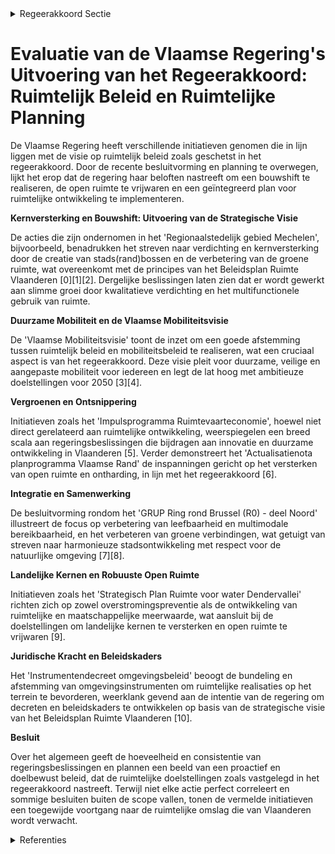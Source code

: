 

<details>
        <summary>Regeerakkoord Sectie </summary>
        <p>2.2.1 Visie ruimtelijk beleid De Vlaamse regering zal werk maken van een ruimtelijke omslag en onderschrijft de principes en doelstellingen van de strategische visie van het Beleidsplan Ruimte Vlaanderen. Door het ruimtegebruik in het verleden en de demografische groei staat de open ruimte in Vlaanderen onder druk. Anderzijds is onze ruimte ook divers en biedt dit opportuniteiten. We vrij-waren maximaal de open ruimte. We maken werk van een bouwshift, (geen “betonstop”), waarbij we in elke gemeente kansen creëren op goed gelegen plaatsen waar het aangenaam wonen en werken is. We realiseren slimme groei voor wonen, leven en werken door kwalitatieve verdichtingen van het bestaand ruimtebeslag. Kernversterking realiseren we op locaties volgens de strategische visie van het Beleidsplan Ruimte Vlaanderen. Bij elke ontwikkeling of groei zijn er garanties voor een gezonde en aantrekkelijke woon- en werkomge-ving. Een goede afstemming tussen het ruimtelijke beleid en het mobiliteitsbeleid is cruciaal. Onder meer de vervoerregio’s worden hierbij betrokken. Verdichting en inzetten op stadsontwikkeling betekent niet dat enkel binnen de Vlaamse ruit of de steden opportuniteiten kunnen benut worden. Ook onze landelijke kernen moeten we versterken en zo verdere versnippering tegengaan. Tegelijkertijd versterken en vrijwaren we onze robuuste open ruimte waar voldoende plaats is voor natuur, voor landbouw, ontspanning en ruimte om klimaatwijzigingen op te vangen. Door kwalitatieve, innovatieve verdichtingen, multifunctioneel ruimtegebruik, hergebruik van gebouwen, tijdelijk ruimtegebruik en opwaarde-ring van onderbenutte terreinen verhogen we het ruimtelijk rendement en remmen we het bijko-mend ruimtebeslag af. Tevens maken we werk van ontharding en ontsnippering. Tegelijk zetten we maximaal in op het vergroten van het maatschappelijk draagvlak voor deze ruimtelijke omslag. Want de Vlaamse overheid kan dit niet alleen, het is een taak van alle Vlamingen. Niet alleen burgers en bedrijven moeten worden overtuigd, ook lokale besturen zijn onmisbaar in deze transitie. De Vlaamse regering werkt de komende regeerpe-riode de nodige decreten en beleidskaders uit op basis van de strategische visie die reeds is goed-gekeurd, zodat het Beleidsplan Ruimte Vlaanderen juridisch van kracht wordt. Het Vlaams Bouwmeesterschap, dat gestalte krijgt in een Bouwmeesterteam moet zich terugplooien op zijn kerntaken, namelijk de Vlaamse overheid en lokale besturen bijstaan in hun architecturale keuzes en inrichting van de publieke ruimte. </p>
        </details> 

# Evaluatie van de Vlaamse Regering's Uitvoering van het Regeerakkoord: Ruimtelijk Beleid en Ruimtelijke Planning

De Vlaamse Regering heeft verschillende initiatieven genomen die in lijn liggen met de visie op ruimtelijk beleid zoals geschetst in het regeerakkoord. Door de recente besluitvorming en planning te overwegen, lijkt het erop dat de regering haar beloften nastreeft om een bouwshift te realiseren, de open ruimte te vrijwaren en een geïntegreerd plan voor ruimtelijke ontwikkeling te implementeren.

**Kernversterking en Bouwshift: Uitvoering van de Strategische Visie**

De acties die zijn ondernomen in het 'Regionaalstedelijk gebied Mechelen', bijvoorbeeld, benadrukken het streven naar verdichting en kernversterking door de creatie van stads(rand)bossen en de verbetering van de groene ruimte, wat overeenkomt met de principes van het Beleidsplan Ruimte Vlaanderen \[0\]\[1\]\[2\]. Dergelijke beslissingen laten zien dat er wordt gewerkt aan slimme groei door kwalitatieve verdichting en het multifunctionele gebruik van ruimte.

**Duurzame Mobiliteit en de Vlaamse Mobiliteitsvisie**

De 'Vlaamse Mobiliteitsvisie' toont de inzet om een goede afstemming tussen ruimtelijk beleid en mobiliteitsbeleid te realiseren, wat een cruciaal aspect is van het regeerakkoord. Deze visie pleit voor duurzame, veilige en aangepaste mobiliteit voor iedereen en legt de lat hoog met ambitieuze doelstellingen voor 2050 \[3\]\[4\].

**Vergroenen en Ontsnippering**

Initiatieven zoals het 'Impulsprogramma Ruimtevaarteconomie', hoewel niet direct gerelateerd aan ruimtelijke ontwikkeling, weerspiegelen een breed scala aan regeringsbeslissingen die bijdragen aan innovatie en duurzame ontwikkeling in Vlaanderen \[5\]. Verder demonstreert het 'Actualisatienota planprogramma Vlaamse Rand' de inspanningen gericht op het versterken van open ruimte en ontharding, in lijn met het regeerakkoord \[6\].

**Integratie en Samenwerking**

De besluitvorming rondom het 'GRUP Ring rond Brussel (R0) - deel Noord' illustreert de focus op verbetering van leefbaarheid en multimodale bereikbaarheid, en het verbeteren van groene verbindingen, wat getuigt van streven naar harmonieuze stadsontwikkeling met respect voor de natuurlijke omgeving \[7\]\[8\].

**Landelijke Kernen en Robuuste Open Ruimte**

Initiatieven zoals het 'Strategisch Plan Ruimte voor water Dendervallei' richten zich op zowel overstromingspreventie als de ontwikkeling van ruimtelijke en maatschappelijke meerwaarde, wat aansluit bij de doelstellingen om landelijke kernen te versterken en open ruimte te vrijwaren \[9\].

**Juridische Kracht en Beleidskaders**

Het 'Instrumentendecreet omgevingsbeleid' beoogt de bundeling en afstemming van omgevingsinstrumenten om ruimtelijke realisaties op het terrein te bevorderen, weerklank gevend aan de intentie van de regering om decreten en beleidskaders te ontwikkelen op basis van de strategische visie van het Beleidsplan Ruimte Vlaanderen \[10\].

**Besluit**

Over het algemeen geeft de hoeveelheid en consistentie van regeringsbeslissingen en plannen een beeld van een proactief en doelbewust beleid, dat de ruimtelijke doelstellingen zoals vastgelegd in het regeerakkoord nastreeft. Terwijl niet elke actie perfect correleert en sommige besluiten buiten de scope vallen, tonen de vermelde initiatieven een toegewijde voortgang naar de ruimtelijke omslag die van Vlaanderen wordt verwacht.

<details>
        <summary> Referenties</summary>
        **[\[0\]](https://beslissingenvlaamseregering.vlaanderen.be/?search=Vaststelling%20gewestelijk%20ruimtelijk%20uitvoeringsplan%20%E2%80%98Regionaalstedelijk%20gebied%20Mechelen%E2%80%99&dateOption=select&startDate=2022-12-23T09%3A00%3A00Z&endDate=2022-12-23T09%3A00%3A00Z)** : **(2022-12-23)** Vaststelling gewestelijk ruimtelijk uitvoeringsplan ‘Regionaalstedelijk gebied Mechelen’ 

**[\[1\]](https://beslissingenvlaamseregering.vlaanderen.be/?search=Vaststelling%20gewestelijk%20ruimtelijk%20uitvoeringsplan%20%E2%80%98Regionaalstedelijk%20gebied%20Mechelen%E2%80%99&dateOption=select&startDate=2022-11-10T07%3A00%3A00Z&endDate=2022-11-10T07%3A00%3A00Z)** : **(2022-11-10)** Vaststelling gewestelijk ruimtelijk uitvoeringsplan ‘Regionaalstedelijk gebied Mechelen’ 

**[\[2\]](https://beslissingenvlaamseregering.vlaanderen.be/?search=Opstart%20ge%C3%AFntegreerd%20planningsproces%20gewestelijk%20ruimtelijk%20uitvoeringsplan%20%E2%80%98regionaalstedelijk%20gebied%20Mechelen%E2%80%99&dateOption=select&startDate=2020-07-17T08%3A00%3A00Z&endDate=2020-07-17T08%3A00%3A00Z)** : **(2020-07-17)** Opstart geïntegreerd planningsproces gewestelijk ruimtelijk uitvoeringsplan ‘regionaalstedelijk gebied Mechelen’ 

**[\[3\]](https://beslissingenvlaamseregering.vlaanderen.be/?search=Vlaamse%20Mobiliteitsvisie&dateOption=select&startDate=2021-06-04T08%3A00%3A00Z&endDate=2021-06-04T08%3A00%3A00Z)** : **(2021-06-04)** Vlaamse Mobiliteitsvisie 

**[\[4\]](https://beslissingenvlaamseregering.vlaanderen.be/?search=Vlaamse%20Mobiliteitsvisie&dateOption=select&startDate=2021-07-09T08%3A00%3A00Z&endDate=2021-07-09T08%3A00%3A00Z)** : **(2021-07-09)** Vlaamse Mobiliteitsvisie 

**[\[5\]](https://beslissingenvlaamseregering.vlaanderen.be/?search=Impulsprogramma%20Ruimtevaarteconomie%3A%20herverdelingsbesluit&dateOption=select&startDate=2021-04-02T08%3A00%3A00Z&endDate=2021-04-02T08%3A00%3A00Z)** : **(2021-04-02)** Impulsprogramma Ruimtevaarteconomie: herverdelingsbesluit 

**[\[6\]](https://beslissingenvlaamseregering.vlaanderen.be/?search=Actualisatienota%20planprogramma%20Vlaamse%20Rand%3A%20evaluatie%20en%20opstart%20fase%202&dateOption=select&startDate=2021-07-09T08%3A00%3A00Z&endDate=2021-07-09T08%3A00%3A00Z)** : **(2021-07-09)** Actualisatienota planprogramma Vlaamse Rand: evaluatie en opstart fase 2 

**[\[7\]](https://beslissingenvlaamseregering.vlaanderen.be/?search=Voorlopige%20vaststelling%20GRUP%20%E2%80%98Ruimtelijke%20herinrichting%20van%20de%20Ring%20rond%20Brussel%20%28R0%29%20-%20deel%20Noord%E2%80%99%20&dateOption=select&startDate=2023-03-31T08%3A00%3A00Z&endDate=2023-03-31T08%3A00%3A00Z)** : **(2023-03-31)** Voorlopige vaststelling GRUP ‘Ruimtelijke herinrichting van de Ring rond Brussel (R0) - deel Noord’  

**[\[8\]](https://beslissingenvlaamseregering.vlaanderen.be/?search=Opstart%20ge%C3%AFntegreerde%20planprocessen%20voor%20een%20Gewestelijk%20Ruimtelijk%20Uitvoeringsplan%20voor%20de%20herinrichting%20van%20vier%20knooppunten%20van%20de%20R0%20oost%20op%20de%20Ring%20rond%20Brussel&dateOption=select&startDate=2021-10-08T08%3A00%3A00Z&endDate=2021-10-08T08%3A00%3A00Z)** : **(2021-10-08)** Opstart geïntegreerde planprocessen voor een Gewestelijk Ruimtelijk Uitvoeringsplan voor de herinrichting van vier knooppunten van de R0 oost op de Ring rond Brussel 

**[\[9\]](https://beslissingenvlaamseregering.vlaanderen.be/?search=Voortgangsrapportage%20van%20het%20ge%C3%AFntegreerd%20planproces%20voor%20het%20Strategisch%20Plan%20Ruimte%20voor%20water%20Dendervallei%20en%20beslissingen%20m.b.t.%20het%20vervolgtraject%20en%20de%20uitvoering%20van%20het%20gebiedsprogramma&dateOption=select&startDate=2023-11-17T09%3A00%3A00Z&endDate=2023-11-17T09%3A00%3A00Z)** : **(2023-11-17)** Voortgangsrapportage van het geïntegreerd planproces voor het Strategisch Plan Ruimte voor water Dendervallei en beslissingen m.b.t. het vervolgtraject en de uitvoering van het gebiedsprogramma 

**[\[10\]](https://beslissingenvlaamseregering.vlaanderen.be/?search=Instrumentendecreet%20omgevingsbeleid&dateOption=select&startDate=2019-12-20T17%3A30%3A00Z&endDate=2019-12-20T17%3A30%3A00Z)** : **(2019-12-20)** Instrumentendecreet omgevingsbeleid 
        </details> 

